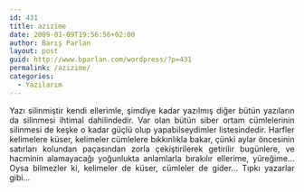 ```yaml
---
id: 431
title: azizime
date: 2009-01-09T19:56:56+02:00
author: Barış Parlan
layout: post
guid: http://www.bparlan.com/wordpress/?p=431
permalink: /azizime/
categories:
  - Yazılarım
---
```

<div class="ttr_start">
</div>

<p style="text-align: justify;">
  Yazı silinmiştir kendi ellerimle, şimdiye kadar yazılmış diğer bütün yazıların da silinmesi ihtimal dahilindedir. Var olan bütün siber ortam cümlelerinin silinmesi de keşke o kadar güçlü olup yapabilseydimler listesindedir. Harfler kelimelere küser, kelimeler cümlelere bıkkınlıkla bakar, çünki aylar öncesinin satırları kolundan paçasından zorla çekiştirilerek getirilir bugünlere, ve hacminin alamayacağı yoğunlukta anlamlarla bırakılır ellerime, yüreğime&#8230; Oysa bilmezler ki, kelimeler de küser, cümleler de gider&#8230; Tıpkı yazarlar gibi&#8230;
</p>

<p style="text-align: center;">
  <div class="ttr_end">
  </div>